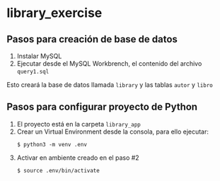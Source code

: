 # library_exercise

## Pasos para creación de base de datos
1. Instalar MySQL
2. Ejecutar desde el MySQL Workbrench, el contenido del archivo `query1.sql`

Esto creará la base de datos llamada `library` y las tablas `autor` y `libro`

## Pasos para configurar proyecto de Python
1. El proyecto está en la carpeta `library_app`
2. Crear un Virtual Environment desde la consola, para ello ejecutar:
    ```
    $ python3 -m venv .env
    ``` 
3. Activar en ambiente creado en el paso #2
    ```
    $ source .env/bin/activate
    ``` 

